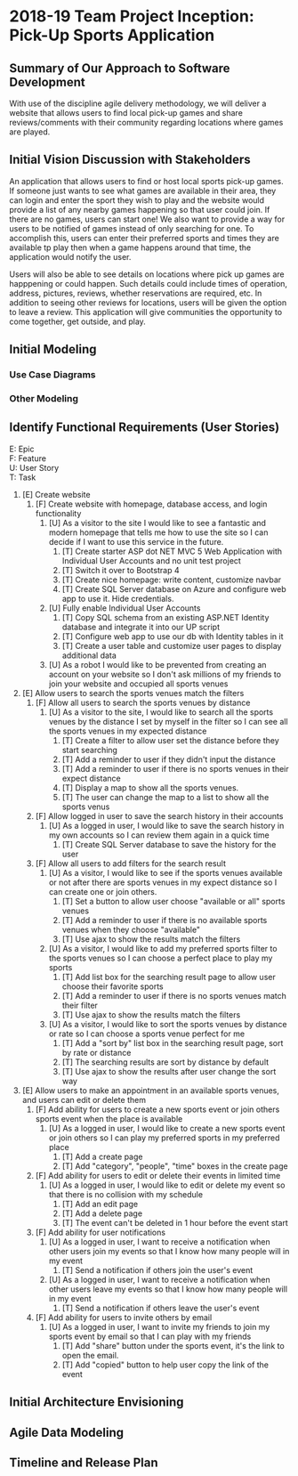 2018-19 Team Project Inception: Pick-Up Sports Application
=====================================

## Summary of Our Approach to Software Development

With use of the discipline agile delivery methodology, we will deliver a website that allows users to find local pick-up games and share reviews/comments with their community regarding locations where games are played. 

## Initial Vision Discussion with Stakeholders

An application that allows users to find or host local sports pick-up games. If someone just wants to see what games are available in their area, they can login and enter the sport they wish to play and the website would provide a list of any nearby games happening so that user could join. If there are no games, users can start one! We also want to provide a way for users to be notified of games instead of only searching for one. To accomplish this, users can enter their preferred sports and times they are available tp play then when a game happens around that time, the application would notify the user. 

Users will also be able to see details on locations where pick up games are happpening or could happen. Such details could include times of operation, address, pictures, reviews, whether reservations are required, etc. In addition to seeing other reviews for locations, users will be given the option to leave a review. This application will give communities the opportunity to come together, get outside, and play. 

## Initial Modeling

### Use Case Diagrams

### Other Modeling

## Identify Functional Requirements (User Stories)

E: Epic  
F: Feature  
U: User Story  
T: Task  

1. [E] Create website
    1. [F] Create website with homepage, database access, and login functionality
        1. [U] As a visitor to the site I would like to see a fantastic and modern homepage that tells me how to use the site so I can decide if I want to use this service in the future.
            1. [T] Create starter ASP dot NET MVC 5 Web Application with Individual User Accounts and no unit test project
            2. [T] Switch it over to Bootstrap 4
            3. [T] Create nice homepage: write content, customize navbar
            4. [T] Create SQL Server database on Azure and configure web app to use it. Hide credentials.
        2. [U] Fully enable Individual User Accounts
            1. [T] Copy SQL schema from an existing ASP.NET Identity database and integrate it into our UP script
            2. [T] Configure web app to use our db with Identity tables in it
            3. [T] Create a user table and customize user pages to display additional data
        3. [U] As a robot I would like to be prevented from creating an account on your website so I don't ask millions of my friends to join your website and occupied all sports venues
2. [E] Allow users to search the sports venues match the filters
    1. [F] Allow all users to search the sports venues by distance
        1. [U] As a visitor to the site, I would like to search all the sports venues by the distance I set by myself in the filter so I can see all the sports venues in my expected distance
            1. [T] Create a filter to allow user set the distance before they start searching
            2. [T] Add a reminder to user if they didn't input the distance
            3. [T] Add a reminder to user if there is no sports venues in their expect distance
            4. [T] Display a map to show all the sports venues.
            5. [T] The user can change the map to a list to show all the sports venus
    2. [F] Allow logged in user to save the search history in their accounts
        1. [U] As a logged in user, I would like to save the search history in my own accounts so I can review them again in a quick time
            1. [T] Create SQL Server database to save the history for the user
    3. [F] Allow all users to add filters for the search result
        1. [U] As a visitor, I would like to see if the sports venues available or not after there are sports venues in my expect distance so I can create one or join others.
            1. [T] Set a button to allow user choose "available or all" sports venues
            2. [T] Add a reminder to user if there is no available sports venues when they choose "available"
            3. [T] Use ajax to show the results match the filters
        2. [U] As a visitor, I would like to add my preferred sports filter to the sports venues so I can choose a perfect place to play my sports
            1. [T] Add list box for the searching result page to allow user choose their favorite sports
            2. [T] Add a reminder to user if there is no sports venues match their filter
            3. [T] Use ajax to show the results match the filters
        3. [U] As a visitor, I would like to sort the sports venues by distance or rate so I can choose a sports venue perfect for me
            1. [T] Add a "sort by" list box in the searching result page, sort by rate or distance
            2. [T] The searching results are sort by distance by default
            3. [T] Use ajax to show the results after user change the sort way
3. [E] Allow users to make an appointment in an available sports venues, and users can edit or delete them
    1. [F] Add ability for users to create a new sports event or join others sports event when the place is available
        1. [U] As a logged in user, I would like to create a new sports event or join others so I can play my preferred sports in my preferred place
            1. [T] Add a create page
            2. [T] Add "category", "people", "time" boxes in the create page
    2. [F] Add ability for users to edit or delete their events in limited time
        1. [U] As a logged in user, I would like to edit or delete my event so that there is no collision with my schedule
            1. [T] Add an edit page
            2. [T] Add a delete page
            3. [T] The event can't be deleted in 1 hour before the event start
    3. [F] Add ability for user notifications
        1. [U] As a logged in user, I want to receive a notification when other users join my events so that I know how many people will in my event
            1. [T] Send a notification if others join the user's event
        2. [U] As a logged in user, I want to receive a notification when other users leave my events so that I know how many people will in my event
            1. [T] Send a notification if others leave the user's event
    4. [F] Add ability for users to invite others by email
        1. [U] As a logged in user, I want to invite my friends to join my sports event by email so that I can play with my friends
            1. [T] Add "share" button under the sports event, it's the link to open the email.
            2. [T] Add "copied" button to help user copy the link of the event
## Initial Architecture Envisioning

## Agile Data Modeling

## Timeline and Release Plan